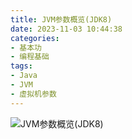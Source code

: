 ```yaml
---
title: JVM参数概览(JDK8)
date: 2023-11-03 10:44:38
categories: 
- 基本功
- 编程基础
tags:
- Java
- JVM
- 虚拟机参数
---
```



![JVM参数概览(JDK8)](/pic/基本功/编程基础/JVM参数概览(JDK8)/JVM参数概览(JDK8).png)